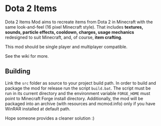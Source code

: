 Dota 2 Items
============

Dota 2 Items Mod aims to recreate items from Dota 2 in Minecraft with the same look-and-feel (16 pixel Minecraft style). That includes **textures, sounds, particle effects, cooldown, charges, usage mechanics** redesigned to suit Minecraft, and, of course, **item crafting**.

This mod should be single player and multiplayer compatible.

See the wiki for more.

Building
--------

Link the `src` folder as source to your project build path. In order to build and package the mod for release run the script `build.bat`. The script must be run in its current directory and the environment variable `FORGE_HOME` must point to Minecraft Forge install directory. Additionally, the mod will be packaged into an archive (with resources and mcmod.info) only if you have WinRAR installed at default path.

Hope someone provides a cleaner solution :)
